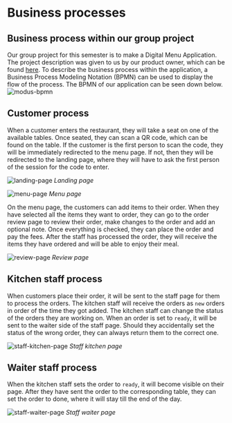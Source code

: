 # Business processes

## Business process within our group project
Our group project for this semester is to make a Digital Menu Application. The project description was given to us by our product owner, which can be found [here](../design&analysis/digital-menu-application-project-description.md). To describe the business process within the application, a Business Process Modeling Notation (BPMN) can be used to display the flow of the process. The BPMN of our application can be seen down below.
![modus-bpmn](../images/modus-bpmn.png)

## Customer process
When a customer enters the restaurant, they will take a seat on one of the available tables. Once seated, they can scan a QR code, which can be found on the table. If the customer is the first person to scan the code, they will be immediately redirected to the menu page. If not, then they will be redirected to the landing page, where they will have to ask the first person of the session for the code to enter.

![landing-page](../images/design-landing-page.png)
*Landing page*

![menu-page](../images/design-menu-page.png)
*Menu page*

On the menu page, the customers can add items to their order. When they have selected all the items they want to order, they can go to the order review page to review their order, make changes to the order and add an optional note. Once everything is checked, they can place the order and pay the fees. After the staff has processed the order, they will receive the items they have ordered and will be able to enjoy their meal.

![review-page](../images/design-review-page.png)
*Review page*

## Kitchen staff process
When customers place their order, it will be sent to the staff page for them to process the orders. The kitchen staff will receive the orders as `new` orders in order of the time they got added. The kitchen staff can change the status of the orders they are working on. When an order is set to `ready`, it will be sent to the waiter side of the staff page. Should they accidentally set the status of the wrong order, they can always return them to the correct one.

![staff-kitchen-page](../images/design-staff-kp.png)
*Staff kitchen page*

## Waiter staff process
When the kitchen staff sets the order to `ready`, it will become visible on their page. After they have sent the order to the corresponding table, they can set the order to done, where it will stay till the end of the day.

![staff-waiter-page](../images/design-staff-wp.png)
*Staff waiter page*